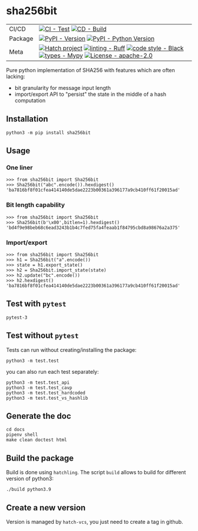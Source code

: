 # sha256bit


| | |
| --- | --- |
| CI/CD | [![CI - Test](https://github.com/sebastien-riou/sha256bit/actions/workflows/test.yml/badge.svg)](https://github.com/sebastien-riou/sha256bit/actions/workflows/test.yml) [![CD - Build](https://github.com/sebastien-riou/sha256bit/actions/workflows/build.yml/badge.svg)](https://github.com/sebastien-riou/sha256bit/actions/workflows/build.yml) |
| Package | [![PyPI - Version](https://img.shields.io/pypi/v/sha256bit.svg?logo=pypi&label=PyPI&logoColor=gold)](https://pypi.org/project/sha256bits/) [![PyPI - Python Version](https://img.shields.io/pypi/pyversions/sha256bit.svg?logo=python&label=Python&logoColor=gold)](https://pypi.org/project/sha256bit/) |
| Meta | [![Hatch project](https://img.shields.io/badge/%F0%9F%A5%9A-Hatch-4051b5.svg)](https://github.com/pypa/hatch)  [![linting - Ruff](https://img.shields.io/endpoint?url=https://raw.githubusercontent.com/charliermarsh/ruff/main/assets/badge/v0.json)](https://github.com/charliermarsh/ruff) [![code style - Black](https://img.shields.io/badge/code%20style-black-000000.svg)](https://github.com/psf/black) [![types - Mypy](https://img.shields.io/badge/types-Mypy-blue.svg)](https://github.com/python/mypy) [![License - apache-2.0](https://img.shields.io/badge/license-apache--2.0-blue)](https://spdx.org/licenses/) |


Pure python implementation of SHA256 with features which are often lacking:
- bit granularity for message input length
- import/export API to "persist" the state in the middle of a hash computation

## Installation

    python3 -m pip install sha256bit

## Usage

### One liner 

    >>> from sha256bit import Sha256bit
    >>> Sha256bit("abc".encode()).hexdigest()
    'ba7816bf8f01cfea414140de5dae2223b00361a396177a9cb410ff61f20015ad'

### Bit length capability

    >>> from sha256bit import Sha256bit
    >>> Sha256bit(b'\x00',bitlen=1).hexdigest()
    'bd4f9e98beb68c6ead3243b1b4c7fed75fa4feaab1f84795cbd8a98676a2a375'

### Import/export

    >>> from sha256bit import Sha256bit
    >>> h1 = Sha256bit("a".encode())
    >>> state = h1.export_state()
    >>> h2 = Sha256bit.import_state(state)
    >>> h2.update("bc".encode())
    >>> h2.hexdigest()
    'ba7816bf8f01cfea414140de5dae2223b00361a396177a9cb410ff61f20015ad'

## Test with `pytest`

    pytest-3

## Test without `pytest`
Tests can run without creating/installing the package:

    python3 -m test.test


you can also run each test separately:

    python3 -m test.test_api
    python3 -m test.test_cavp
    python3 -m test.test_hardcoded
    python3 -m test.test_vs_hashlib

## Generate the doc

    cd docs
    pipenv shell
    make clean doctest html

## Build the package
Build is done using `hatchling`. The script `build` allows to build for different version of python3:

    ./build python3.9


## Create a new version
Version is managed by `hatch-vcs`, you just need to create a tag in github. 
